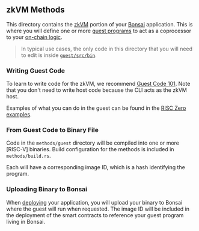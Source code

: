 ## zkVM Methods

This directory contains the [zkVM] portion of your [Bonsai] application. 
This is where you will define one or more [guest programs] to act as a coprocessor to your [on-chain logic].

> In typical use cases, the only code in this directory that you will need to edit is inside [`guest/src/bin`]. 

### Writing Guest Code
To learn to write code for the zkVM, we recommend [Guest Code 101]. 
Note that you don't need to write host code because the CLI acts as the zkVM host.

Examples of what you can do in the guest can be found in the [RISC Zero examples].

### From Guest Code to Binary File

Code in the `methods/guest` directory will be compiled into one or more [RISC-V] binaries. 
Build configuration for the methods is included in `methods/build.rs`.

Each will have a corresponding image ID, which is a hash identifying the program.

### Uploading Binary to Bonsai
When [deploying] your application, you will upload your binary to Bonsai where the guest will run when requested.
The image ID will be included in the deployment of the smart contracts to reference your guest program living in Bonsai.

[deploying]: ../deployment-guide
[RISC Zero examples]: https://github.com/risc0/tree/v0.18.0/examples
[Guest Code 101]: https://dev.risczero.com/zkvm/developer-guide/guest-code-101
[on-chain logic]: ../contracts/readme
[`guest/src/bin`]: ./guest/src/bin/
[guest program]: https://dev.risczero.com/terminology#guest-program
[guest programs]: https://dev.risczero.com/terminology#guest-program
[developer documentation]: https://dev.risczero.com
[zkVM]: https://dev.risczero.com/zkvm
[Bonsai]: https://dev.risczero.com/bonsai/
